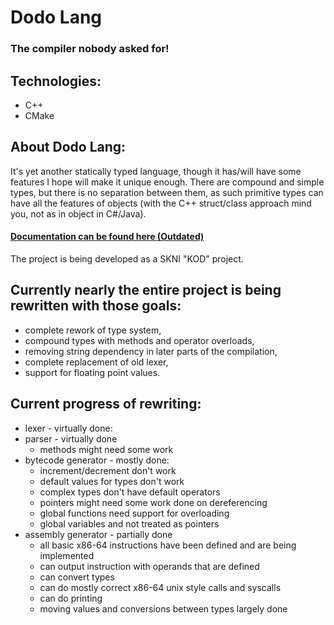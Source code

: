 # Dodo Lang

### The compiler nobody asked for!

## Technologies:
- C++
- CMake

## About Dodo Lang:
It's yet another statically typed language, though it has/will have some features I hope will make it unique enough. There are compound and simple types, but there is no separation between them, as such primitive types can have all the features of objects (with the C++ struct/class approach mind you, not as in object in C#/Java).

#### [Documentation can be found here (Outdated)](./Dodo-lang/documentation/Index.md)

The project is being developed as a SKNI "KOD" project.

## Currently nearly the entire project is being rewritten with those goals:
- complete rework of type system,
- compound types with methods and operator overloads,
- removing string dependency in later parts of the compilation,
- complete replacement of old lexer,
- support for floating point values.

## Current progress of rewriting:
- lexer - virtually done:
- parser - virtually done
    - methods might need some work
- bytecode generator - mostly done:
  - increment/decrement don't work
  - default values for types don't work
  - complex types don't have default operators
  - pointers might need some work done on dereferencing
  - global functions need support for overloading
  - global variables and not treated as pointers
- assembly generator - partially done
  - all basic x86-64 instructions have been defined and are being implemented
  - can output instruction with operands that are defined
  - can convert types
  - can do mostly correct x86-64 unix style calls and syscalls
  - can do printing
  - moving values and conversions between types largely done